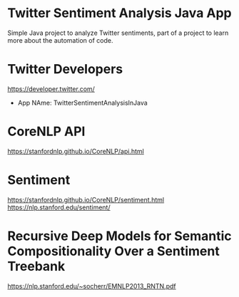 # Twitter Sentiment Analysis Java App
Simple Java project to analyze Twitter sentiments, part of a project to learn more about the automation of code.

# Twitter Developers
https://developer.twitter.com/ 
- App NAme: TwitterSentimentAnalysisInJava

# CoreNLP API
https://stanfordnlp.github.io/CoreNLP/api.html

# Sentiment
https://stanfordnlp.github.io/CoreNLP/sentiment.html
https://nlp.stanford.edu/sentiment/

# Recursive Deep Models for Semantic Compositionality Over a Sentiment Treebank
https://nlp.stanford.edu/~socherr/EMNLP2013_RNTN.pdf
